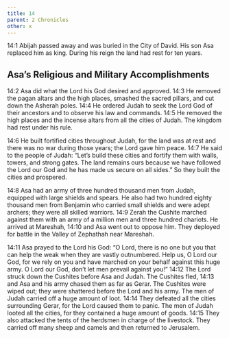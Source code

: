 ```yaml
---
title: 14
parent: 2 Chronicles
other: x
---
```



<a name="14:1">14:1</a> Abijah passed away and was buried in the City of David. His son Asa replaced him as king. During his reign the land had rest for ten years.

## Asa’s Religious and Military Accomplishments

<a name="14:2">14:2</a> Asa did what the Lord his God desired and approved. <a name="14:3">14:3</a> He removed the pagan altars and the high places, smashed the sacred pillars, and cut down the Asherah poles. <a name="14:4">14:4</a> He ordered Judah to seek the Lord God of their ancestors and to observe his law and commands. <a name="14:5">14:5</a> He removed the high places and the incense altars from all the cities of Judah. The kingdom had rest under his rule.

<a name="14:6">14:6</a> He built fortified cities throughout Judah, for the land was at rest and there was no war during those years; the Lord gave him peace. <a name="14:7">14:7</a> He said to the people of Judah: “Let’s build these cities and fortify them with walls, towers, and strong gates. The land remains ours because we have followed the Lord our God and he has made us secure on all sides.” So they built the cities and prospered.

<a name="14:8">14:8</a> Asa had an army of three hundred thousand men from Judah, equipped with large shields and spears. He also had two hundred eighty thousand men from Benjamin who carried small shields and were adept archers; they were all skilled warriors. <a name="14:9">14:9</a> Zerah the Cushite marched against them with an army of a million men and three hundred chariots. He arrived at Mareshah, <a name="14:10">14:10</a> and Asa went out to oppose him. They deployed for battle in the Valley of Zephathah near Mareshah.

<a name="14:11">14:11</a> Asa prayed to the Lord his God: “O Lord, there is no one but you that can help the weak when they are vastly outnumbered. Help us, O Lord our God, for we rely on you and have marched on your behalf against this huge army. O Lord our God, don’t let men prevail against you!” <a name="14:12">14:12</a> The Lord struck down the Cushites before Asa and Judah. The Cushites fled, <a name="14:13">14:13</a> and Asa and his army chased them as far as Gerar. The Cushites were wiped out; they were shattered before the Lord and his army. The men of Judah carried off a huge amount of loot. <a name="14:14">14:14</a> They defeated all the cities surrounding Gerar, for the Lord caused them to panic. The men of Judah looted all the cities, for they contained a huge amount of goods. <a name="14:15">14:15</a> They also attacked the tents of the herdsmen in charge of the livestock. They carried off many sheep and camels and then returned to Jerusalem.